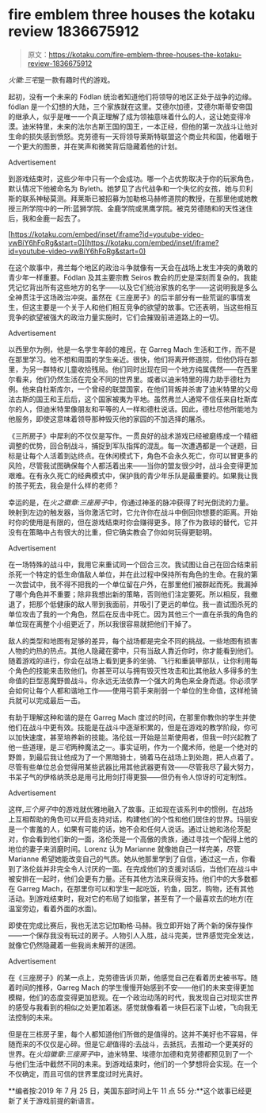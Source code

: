 # fire emblem three houses the kotaku review 1836675912

> 原文：<https://kotaku.com/fire-emblem-three-houses-the-kotaku-review-1836675912>

*火徽:三宅*是一款有趣时代的游戏。

起初，没有一个未来的 Fódlan 统治者知道他们将领导的地区正处于战争的边缘。fódlan 是一个幻想的大陆，三个家族就在这里。艾德尔加德，艾德尔斯蒂安帝国的继承人，似乎是唯一一个真正理解了成为领袖意味着什么的人，这让她变得冷漠。迪米特里，未来的法尔古斯王国的国王，一本正经，但他的第一次战斗让他对生命的损失感到愤怒。克劳德有一天将领导莱斯特联盟这个商业共和国，他着眼于一个更大的图景，并在笑声和微笑背后隐藏着他的计划。

<label class="bxm4mm-13 juykRM">Advertisement</label>

到游戏结束时，这些少年中只有一个会成功。哪一个占优势取决于你的玩家角色，默认情况下他被命名为 Byleth。她梦见了古代战争和一个失忆的女孩，她与贝利斯的联系神秘莫测。拜莱斯已被招募为加勒格马赫修道院的教授，在那里他或她教授三所学院中的一所:蓝狮学院、金鹿学院或黑鹰学院。被克劳德随和的天性迷住后，我和金鹿一起去了。

 [https://kotaku.com/embed/inset/iframe?id=youtube-video-vwBiY6hFoRg&start=0](https://kotaku.com/embed/inset/iframe?id=youtube-video-vwBiY6hFoRg&start=0) 

在这个故事中，弗兰每个地区的政治斗争就像有一天会在战场上发生冲突的勇敢的青少年一样重要。Fódlan 及其主要宗教 Seiros 教会的历史是深刻而复杂的。我能凭记忆背出所有这些地方的名字——以及它们统治家族的名字——这说明我是多么全神贯注于这场政治冲突。虽然在《三座房子》的后半部分有一些荒诞的事情发生，但这主要是一个关于人和他们相互竞争的欲望的故事。它还表明，当这些相互竞争的欲望被强大的政治力量实施时，它们会摧毁前进道路上的一切。

<label class="bxm4mm-13 juykRM">Advertisement</label>

以西里尔为例，他是一名学生年龄的难民，在 Garreg Mach 生活和工作，而不是在那里学习。他不想和周围的学生亲近。很快，他们将离开修道院，但他仍将在那里，为另一群特权儿童收拾残局。他们同时出现在同一个地方纯属偶然——在西里尔看来，他们仍然生活在完全不同的世界里。或者以迪米特里的得力助手德杜为例。他来自杜斯库尔，一个曾经的联盟国家，在他们背叛并杀害了迪米特里的父母法古斯的国王和王后后，这个国家被夷为平地。虽然弗兰人通常不信任来自杜斯库尔的人，但迪米特里像朋友和平等的人一样和德杜说话。因此，德杜尽他所能地为他服务，即使这意味着领导那种毁灭他的家园的不加选择的屠杀。

《三所房子》中犀利的不仅仅是写作。一贯良好的战术游戏已经被磨练成一个精细调整的优势，回合制战斗，捕捉到军队指挥的混乱。每一次遭遇都是一个谜题，目标是让每个人活着到达终点。在休闲模式下，角色不会永久死亡，你可以冒更多的风险，尽管我试图确保每个人都活着出来——当你的盟友很少时，战斗会变得更加艰难。在有永久死亡的经典模式中，保护我的青少年乐队是最重要的。如果我让我的孩子死去，我会是什么样的老师？

幸运的是，在*火之徽章:三座房子*中，你通过神圣的脉冲获得了时光倒流的力量。映射到左边的触发器，当你激活它时，它允许你在战斗中倒回你想要的距离。开始时你的使用是有限的，但在游戏结束时你会赚得更多。除了作为救球的替代，它并没有在策略中占有很大的比重，但它确实教会了你如何玩得更聪明。

<label class="bxm4mm-13 juykRM">Advertisement</label>

在一场特殊的战斗中，我用它来重试同一个回合三次。我试图让自己在回合结束前杀死一个特定的低生命值敌人单位，并在此过程中保持所有角色的生命。在我的第一次尝试中，我不得不把我的一个单位留在户外，在那里他们被群起而死。我漏掉了哪个角色并不重要；除非我想出新的策略，否则他们注定要死。所以相反，我撤退了，把那个低健康的敌人带到我面前，并吸引了更远的单位。我一直试图杀死的单位攻击了我的一个角色，然后在反击中死亡。因为其他三个一直在杀我的角色的单位现在离整个小组更近了，所以我很容易就把他们干掉了。

敌人的类型和地图有足够的差异，每个战场都是完全不同的挑战。一些地图有损害人物的灼热的热点。其他人隐藏在雾中，只有当敌人靠近你时，你才能看到他们。随着游戏的进行，你会在战场上看到更多的坐骑、飞行和重装甲部队，让你利用每个角色的技能来击败他们。你甚至可以与拥有毁灭性攻击和比其他敌人多得多的生命值的巨型恶魔野兽战斗。你永远无法依靠一个强大的角色来全身而退。你必须学会如何让每个人都和谐地工作——使用弓箭手来削弱一个单位的生命值，这样枪骑兵就可以完成最后一击。

有助于理解这种和谐的是在 Garreg Mach 度过的时间，在那里你教你的学生并使他们在战斗中更有效。技能是在战斗中逐渐积累的，但是在游戏的教学阶段，你可以加快速度，甚至培养新的技能。洛伦兹一开始是兰斯使用者，但我一时兴起教了他一些道理，是*三宅*两种魔法之一。事实证明，作为一个魔术师，他是一个绝对的野兽，到最后我让他成为了一个黑暗骑士，骑着马在战场上到处跑，把人点着了。尽管有些单位总会觉得用某些武器比用其他武器更有效——尽管我尽了最大努力，书呆子气的伊格纳茨总是用弓比用剑打得更狠——但仍有令人惊讶的可定制性。

<label class="bxm4mm-13 juykRM">Advertisement</label>

这样,*三个房子*中的游戏就优雅地融入了故事。正如现在该系列中的惯例，在战场上互相帮助的角色可以开启支持对话，构建他们的个性和他们居住的世界。玛丽安是一个害羞的人，如果有可能的话，她不会和任何人说话。通过让她和洛伦茨配对，你会看到他们新的一面，洛伦茨是一个高傲的贵族，通过寻找一个配得上他的地位的妻子来消磨时间。Lorenz 认为 Marianne 就像她自己一样完美，尽管 Marianne 希望她能改变自己的气质。她从他那里学到了自信，通过这一点，你看到了洛伦兹并非完全令人讨厌的一面。在完成他们的支援对话后，当他们在战斗中被安排在一起时，他们会更有力量。还有其他方法来获得支持。他们中的大多数都在 Garreg Mach，在那里你可以和学生一起吃饭，钓鱼，园艺，购物，还有其他活动。到游戏结束时，我对它的布局了如指掌，甚至有了一个最喜欢去的地方(在温室旁边，看着外面的水面)。

即使在完成比赛后，我也无法忘记加勒格·马赫。我立即开始了两个新的保存操作——一个保存我没有玩过的房子。人物引人入胜，战斗完美，世界感觉完全发达，就像它仍然隐藏着一些我尚未解开的谜团。

<label class="bxm4mm-13 juykRM">Advertisement</label>

在《三座房子》的某一点上，克劳德告诉贝斯，他感觉自己在看着历史被书写。随着时间的推移，Garreg Mach 的学生慢慢开始感到不安——他们的未来变得更加模糊，他们的态度变得更加悲观。在一个政治动荡的时代，我发现自己对现实世界的感受与我看到的相似之处更加着迷。感觉就像看着一块巨石滚下山坡，飞向我无法控制的未来。

但是在三栋房子里，每个人都知道他们所做的是值得的。这并不美好也不容易，伴随而来的不仅仅是心碎。但是它*是*值得的:去战斗，去抵抗，去推动一个更美好的世界。在*火焰徽章:三座房子*中，迪米特里、埃德尔加德和克劳德都预见到了一个与他们生活中截然不同的未来。到游戏结束时，他们的一个梦想将会实现。在一个不仅确定，而且可信的世界里度过时光真好。

**编者按:2019 年 7 月 25 日，美国东部时间上午 11 点 55 分:**这个故事已经更新了关于游戏前提的新语言。